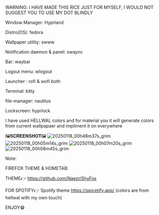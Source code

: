 WARNING: I HAVE MADE THIS RICE JUST FOR MYSELF, I WOULD NOT SUGGEST YOU TO USE MY DOT BLINDLY


Window Manager: Hyprland

Distro(OS): fedora

Wallpaper utility: swww

Notification daemon & panel: swaync

Bar: waybar

Logout menu: wlogout

Launcher : rofi & wofi both

Terminal: kitty

file-manager: nautilus

Lockscreen: hyprlock

I have used HELLWAL colors and for material you it will generate colors from current wallpapaer and impliment it on everywhere

🖼️𝐒𝐂𝐑𝐄𝐄𝐍𝐒𝐇𝐎𝐓🖼️
![20250118_00h46m37s_grim](https://github.com/user-attachments/assets/fddd75f0-d106-4f2f-84d1-eedf185a8642)
![20250118_00h05m14s_grim](https://github.com/user-attachments/assets/7e0a358a-a408-439f-a0bd-7ee3d6f845d9)
![20250118_00h07m20s_grim](https://github.com/user-attachments/assets/2880ae28-6418-4524-a94a-e9ab8e53439f)
![20250118_00h08m45s_grim](https://github.com/user-attachments/assets/b8e33854-8f83-4304-9560-5cb05fc60cdb)





Note: 

FIREFOX THEME & HOMETAB:

THEME👉
https://github.com/Naezr/ShyFox

FOR SPOTIFY👉
Spotify theme https://spicetify.app/ (colors are from hellwal with my own touch)


ENJOY😁
